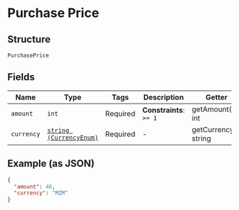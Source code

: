 
# Purchase Price

## Structure

`PurchasePrice`

## Fields

| Name | Type | Tags | Description | Getter | Setter |
|  --- | --- | --- | --- | --- | --- |
| `amount` | `int` | Required | **Constraints**: `>= 1` | getAmount(): int | setAmount(int amount): void |
| `currency` | [`string (CurrencyEnum)`](../../doc/models/currency-enum-1.md) | Required | - | getCurrency(): string | setCurrency(string currency): void |

## Example (as JSON)

```json
{
  "amount": 46,
  "currency": "MZM"
}
```

